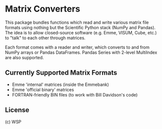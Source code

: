 # Matrix Converters

This package bundles functions which read and write various matrix file formats using nothing but the Scientific Python stack (NumPy and Pandas). The idea is to allow closed-source software (e.g. Emme, VISUM, Cube, etc.) to "talk" to each other through matrices.

Each format comes with a reader and writer, which converts to and from NumPy arrays or Pandas DataFrames. Pandas Series with 2-level MultiIndex are also supported.

## Currently Supported Matrix Formats

- Emme 'internal' matrices (inside the Emmebank)
- Emme 'official binary' matrices
- FORTRAN-friendly BIN files (to work with Bill Davidson's code)

## License

(c) WSP
